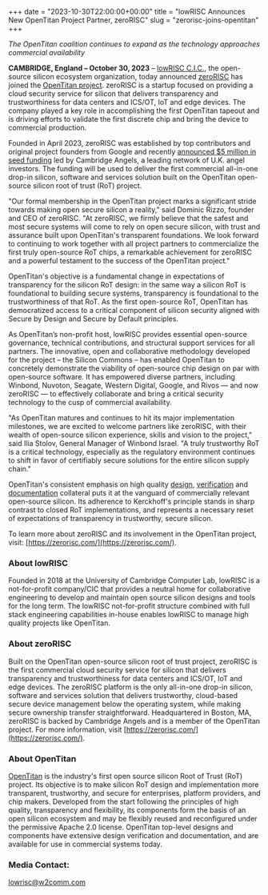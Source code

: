 +++
date = "2023-10-30T22:00:00+00:00"
title = "lowRISC Announces New OpenTitan Project Partner, zeroRISC"
slug = "zerorisc-joins-opentitan"
+++

*The OpenTitan coalition continues to expand as the technology approaches commercial availability*

**CAMBRIDGE, England – October 30, 2023** – [lowRISC C.I.C.](https://lowrisc.org), the open-source silicon ecosystem organization, today announced [zeroRISC](https://zerorisc.com/) has joined the [OpenTitan project](https://opentitan.org/).
zeroRISC is a startup focused on providing a cloud security service for silicon that delivers transparency and trustworthiness for data centers and ICS/OT, IoT and edge devices.
The company played a key role in accomplishing the first OpenTitan tapeout and is driving efforts to validate the first discrete chip and bring the device to commercial production. 

Founded in April 2023, zeroRISC was established by top contributors and original project founders from Google and recently [announced $5 million in seed funding](https://www.businesswire.com/news/home/20231027911768/en/zeroRISC-Launches-with-5-Million-in-Seed-Funding-to-Deliver-First-Commercial-OpenTitan%C2%AE-based-Cloud-Security-Service-for-Silicon) led by Cambridge Angels, a leading network of U.K. angel investors.
The funding will be used to deliver the first commercial all-in-one drop-in silicon, software and services solution built on the OpenTitan open-source silicon root of trust (RoT) project.  

"Our formal membership in the OpenTitan project marks a significant stride towards making open secure silicon a reality," said Dominic Rizzo, founder and CEO of zeroRISC.
"At zeroRISC, we firmly believe that the safest and most secure systems will come to rely on open secure silicon, with trust and assurance built upon OpenTitan's transparent foundations.
We look forward to continuing to work together with all project partners to commercialize the first truly open-source RoT chips, a remarkable achievement for zeroRISC and a powerful testament to the success of the OpenTitan project."

OpenTitan's objective is a fundamental change in expectations of transparency for the silicon RoT design: in the same way a silicon RoT is foundational to building secure systems, transparency is foundational to the trustworthiness of that RoT.
As the first open-source RoT, OpenTitan has democratized access to a critical component of silicon security aligned with Secure by Design and Secure by Default principles.

As OpenTitan’s non-profit host, lowRISC provides essential open-source governance, technical contributions, and structural support services for all partners.
The innovative, open and collaborative methodology developed for the project – the Silicon Commons – has enabled OpenTitan to concretely demonstrate the viability of open-source chip design on par with open-source software.
It has empowered diverse partners, including Winbond, Nuvoton, Seagate, Western Digital, Google, and Rivos — and now zeroRISC — to effectively collaborate and bring a critical security technology to the cusp of commercial availability. 

"As OpenTitan matures and continues to hit its major implementation milestones, we are excited to welcome partners like zeroRISC, with their wealth of open-source silicon experience, skills and vision to the project," said Ilia Stolov, General Manager of Winbond Israel.
"A truly trustworthy RoT is a critical technology, especially as the regulatory environment continues to shift in favor of certifiably secure solutions for the entire silicon supply chain."

OpenTitan's consistent emphasis on high quality [design](https://opentitan.org/book/hw/top_earlgrey/doc/specification.html), [verification](https://opentitan.org/dashboard/index.html) and [documentation](https://opentitan.org/book/doc/introduction.html) collateral puts it at the vanguard of commercially relevant open-source silicon.
Its adherence to Kerckhoff's principle stands in sharp contrast to closed RoT implementations, and represents a necessary reset of expectations of transparency in trustworthy, secure silicon.

To learn more about zeroRISC and its involvement in the OpenTitan project, visit: [https://zerorisc.com/](https://zerorisc.com/).

### About lowRISC
Founded in 2018 at the University of Cambridge Computer Lab, lowRISC is a not-for-profit company/CIC that provides a neutral home for collaborative engineering to develop and maintain open source silicon designs and tools for the long term.
The lowRISC not-for-profit structure combined with full stack engineering capabilities in-house enables lowRISC to manage high quality projects like OpenTitan.

### About zeroRISC
Built on the OpenTitan open-source silicon root of trust project, zeroRISC is the first commercial cloud security service for silicon that delivers transparency and trustworthiness for data centers and ICS/OT, IoT and edge devices.
The zeroRISC platform is the only all-in-one drop-in silicon, software and services solution that delivers trustworthy, cloud-based secure device management below the operating system, while making secure ownership transfer straightforward.
Headquartered in Boston, MA, zeroRISC is backed by Cambridge Angels and is a member of the OpenTitan project. For more information, visit [https://zerorisc.com/](https://zerorisc.com/).

### About OpenTitan
[OpenTitan](https://opentitan.org) is the industry's first open source silicon Root of Trust (RoT) project.
Its objective is to make silicon RoT design and implementation more transparent, trustworthy, and secure for enterprises, platform providers, and chip makers.
Developed from the start following the principles of high quality, transparency and flexibility, its components form the basis of an open silicon ecosystem and may be flexibly reused and reconfigured under the permissive Apache 2.0 license.
OpenTitan top-level designs and components have extensive design verification and documentation, and are available for use in commercial systems today.

### Media Contact:
lowrisc@w2comm.com
